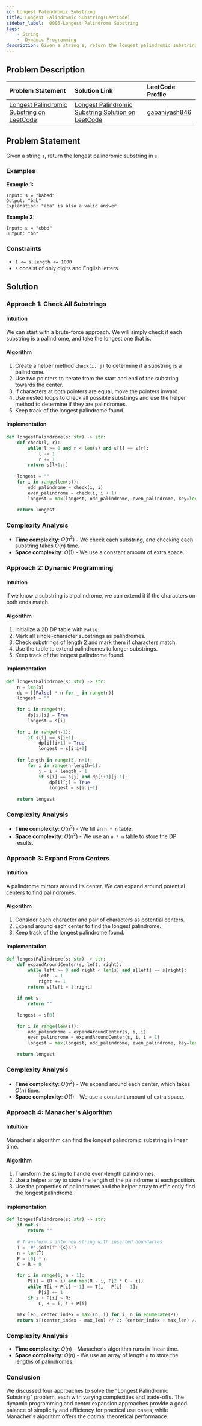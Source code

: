 ```yaml
---
id: Longest Palindromic Substring
title: Longest Palindromic Substring(LeetCode)
sidebar_label:  0005-Longest Palindrome Substring
tags: 
    - String
    -  Dynamic Programming
description: Given a string s, return the longest palindromic substring in s.
---
```


## Problem Description

| Problem Statement                                                                 | Solution Link                                                                                                                                          | LeetCode Profile                                   |
| :-------------------------------------------------------------------------------- | :----------------------------------------------------------------------------------------------------------------------------------------------------- | :------------------------------------------------- |
| [Longest Palindromic Substring on LeetCode](https://leetcode.com/problems/longest-palindromic-substring/description/) | [Longest Palindromic Substring Solution on LeetCode](https://leetcode.com/problems/longest-palindromic-substring/editorial/) | [gabaniyash846](https://leetcode.com/u/gabaniyash846/) |

## Problem Statement

Given a string `s`, return the longest palindromic substring in `s`.

### Examples

**Example 1:**
```plaintext
Input: s = "babad"
Output: "bab"
Explanation: "aba" is also a valid answer.
```

**Example 2:**
```plaintext
Input: s = "cbbd"
Output: "bb"
```

### Constraints
- `1 <= s.length <= 1000`
- `s` consist of only digits and English letters.

## Solution

### Approach 1: Check All Substrings

#### Intuition
We can start with a brute-force approach. We will simply check if each substring is a palindrome, and take the longest one that is.

#### Algorithm
1. Create a helper method `check(i, j)` to determine if a substring is a palindrome.
2. Use two pointers to iterate from the start and end of the substring towards the center.
3. If characters at both pointers are equal, move the pointers inward.
4. Use nested loops to check all possible substrings and use the helper method to determine if they are palindromes.
5. Keep track of the longest palindrome found.

#### Implementation
```python
def longestPalindrome(s: str) -> str:
    def check(l, r):
        while l >= 0 and r < len(s) and s[l] == s[r]:
            l -= 1
            r += 1
        return s[l+1:r]
    
    longest = ""
    for i in range(len(s)):
        odd_palindrome = check(i, i)
        even_palindrome = check(i, i + 1)
        longest = max(longest, odd_palindrome, even_palindrome, key=len)
    
    return longest
```

### Complexity Analysis
- **Time complexity**: $O(n^3)$ - We check each substring, and checking each substring takes $O(n)$ time.
- **Space complexity**: $O(1)$ - We use a constant amount of extra space.

### Approach 2: Dynamic Programming

#### Intuition
If we know a substring is a palindrome, we can extend it if the characters on both ends match.

#### Algorithm
1. Initialize a 2D DP table with `False`.
2. Mark all single-character substrings as palindromes.
3. Check substrings of length 2 and mark them if characters match.
4. Use the table to extend palindromes to longer substrings.
5. Keep track of the longest palindrome found.

#### Implementation
```python
def longestPalindrome(s: str) -> str:
    n = len(s)
    dp = [[False] * n for _ in range(n)]
    longest = ""
    
    for i in range(n):
        dp[i][i] = True
        longest = s[i]
    
    for i in range(n-1):
        if s[i] == s[i+1]:
            dp[i][i+1] = True
            longest = s[i:i+2]
    
    for length in range(3, n+1):
        for i in range(n-length+1):
            j = i + length - 1
            if s[i] == s[j] and dp[i+1][j-1]:
                dp[i][j] = True
                longest = s[i:j+1]
    
    return longest
```

### Complexity Analysis
- **Time complexity**: $O(n^2)$ - We fill an `n * n` table.
- **Space complexity**: $O(n^2)$ - We use an `n * n` table to store the DP results.

### Approach 3: Expand From Centers

#### Intuition
A palindrome mirrors around its center. We can expand around potential centers to find palindromes.

#### Algorithm
1. Consider each character and pair of characters as potential centers.
2. Expand around each center to find the longest palindrome.
3. Keep track of the longest palindrome found.

#### Implementation
```python
def longestPalindrome(s: str) -> str:
    def expandAroundCenter(s, left, right):
        while left >= 0 and right < len(s) and s[left] == s[right]:
            left -= 1
            right += 1
        return s[left + 1:right]
    
    if not s:
        return ""
    
    longest = s[0]
    
    for i in range(len(s)):
        odd_palindrome = expandAroundCenter(s, i, i)
        even_palindrome = expandAroundCenter(s, i, i + 1)
        longest = max(longest, odd_palindrome, even_palindrome, key=len)
    
    return longest
```

### Complexity Analysis
- **Time complexity**: $O(n^2)$ - We expand around each center, which takes $O(n)$  time.
- **Space complexity**: $O(1)$ - We use a constant amount of extra space.

### Approach 4: Manacher's Algorithm

#### Intuition
Manacher's algorithm can find the longest palindromic substring in linear time.

#### Algorithm
1. Transform the string to handle even-length palindromes.
2. Use a helper array to store the length of the palindrome at each position.
3. Use the properties of palindromes and the helper array to efficiently find the longest palindrome.

#### Implementation
```python
def longestPalindrome(s: str) -> str:
    if not s:
        return ""
    
    # Transform s into new string with inserted boundaries
    T = '#'.join(f"^{s}$")
    n = len(T)
    P = [0] * n
    C = R = 0
    
    for i in range(1, n - 1):
        P[i] = (R > i) and min(R - i, P[2 * C - i])
        while T[i + P[i] + 1] == T[i - P[i] - 1]:
            P[i] += 1
        if i + P[i] > R:
            C, R = i, i + P[i]
    
    max_len, center_index = max((n, i) for i, n in enumerate(P))
    return s[(center_index - max_len) // 2: (center_index + max_len) // 2]
```

### Complexity Analysis
- **Time complexity**: $O(n)$ - Manacher's algorithm runs in linear time.
- **Space complexity**: $O(n)$ - We use an array of length `n` to store the lengths of palindromes.

### Conclusion
We discussed four approaches to solve the "Longest Palindromic Substring" problem, each with varying complexities and trade-offs. The dynamic programming and center expansion approaches provide a good balance of simplicity and efficiency for practical use cases, while Manacher's algorithm offers the optimal theoretical performance.
```

